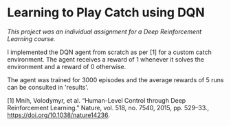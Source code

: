 # Learning to Play Catch using DQN

*This project was an individual assignment for a Deep Reinforcement Learning course.*

I implemented the DQN agent from scratch as per [1] for a custom catch environment. The agent receives a reward of 1 whenever it solves the environment and a reward of 0 otherwise.

The agent was trained for 3000 episodes and the average rewards of 5 runs can be consulted in 'results'.

[1] Mnih, Volodymyr, et al. “Human-Level Control through Deep Reinforcement Learning.” Nature, vol. 518, no. 7540, 2015, pp. 529–33., https://doi.org/10.1038/nature14236.